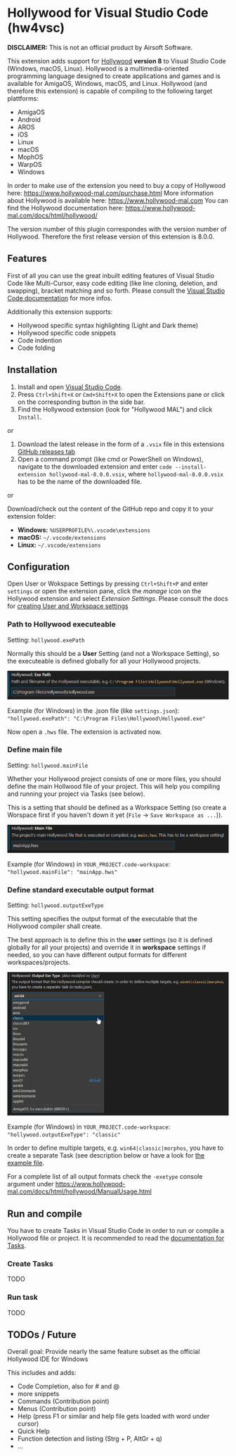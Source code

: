 # Hollywood for Visual Studio Code (hw4vsc)

**DISCLAIMER:** This is not an official product by Airsoft Software.

This extension adds support for [Hollywood](https://www.hollywood-mal.com) **version 8** to Visual Studio Code (Windows, macOS, Linux). Hollywood is a multimedia-oriented programming language designed to create applications and games and is available for AmigaOS, Windows, macOS, and Linux. Hollywood (and therefore this extension) is capable of compiling to the following target plattforms:

* AmigaOS
* Android
* AROS
* iOS
* Linux
* macOS
* MophOS
* WarpOS
* Windows

In order to make use of the extension you need to buy a copy of Hollywood here: <https://www.hollywood-mal.com/purchase.html>
More information about Hollywood is available here: <https://www.hollywood-mal.com>
You can find the Hollywood documentation here: <https://www.hollywood-mal.com/docs/html/hollywood/>

The version number of this plugin correspondes with the version number of Hollywood. Therefore the first release version of this extension is 8.0.0.

## Features

First of all you can use the great inbuilt editing features of Visual Studio Code like Multi-Cursor, easy code editing (like line cloning, deletion, and swapping), bracket matching and so forth. Please consult the [Visual Studio Code documentation](https://code.visualstudio.com/docs) for more infos.

Additionally this extension supports:

* Hollywood specific syntax highlighting (Light and Dark theme)
* Hollywood specific code snippets
* Code indention
* Code folding

## Installation

1. Install and open [Visual Studio Code](https://code.visualstudio.com).
2. Press `Ctrl+Shift+X` or `Cmd+Shift+X` to open the Extensions pane or click on the corresponding button in the side bar.
3. Find the Hollywood extension (look for "Hollywood MAL") and click `Install`.

or

1. Download the latest release in the form of a `.vsix` file in this extensions [GitHub releases tab](https://github.com/JohnArcher/vscode-hollywood-mal/releases)
2. Open a command prompt (like cmd or PowerShell on Windows), navigate to the downloaded extension and enter `code --install-extension hollywood-mal-8.0.0.vsix`, where `hollywood-mal-8.0.0.vsix` has to be the name of the downloaded file.

or

Download/check out the content of the GitHub repo and copy it to your extension folder:

* **Windows:** `%USERPROFILE%\.vscode\extensions`
* **macOS:** `~/.vscode/extensions`
* **Linux:** `~/.vscode/extensions`

## Configuration

 Open User or Wokspace Settings by pressing `Ctrl+Shift+P` and enter `settings` or open the extension pane, click the *manage* icon on the Hollywood extension and select *Extension Settings*. Please consult the docs for [creating User and Workspace settings](https://code.visualstudio.com/docs/getstarted/settings)

### Path to Hollywood executeable

Setting: `hollywood.exePath`

Normally this should be a **User** Setting (and not a Workspace Setting), so the executeable is defined globally for all your Hollywood projects.

![Configuration of hollywood.exePath in Settings](https://raw.githubusercontent.com/JohnArcher/vscode-hollywood-mal/dev/media/configuration_exepath.png)

Example (for Windows) in the .json file (like `settings.json`): `"hollywood.exePath": "C:\Program Files\Hollywood\Hollywood.exe"`

Now open a `.hws` file. The extension is activated now.

### Define main file

Setting: `hollywood.mainFile`

Whether your Hollywood project consists of one or more files, you should define the main Hollwood file of your project. This will help you compiling and running your project via Tasks (see below).

This is a setting that should be defined as a Workspace Setting (so create a Worspace first if you haven't down it yet (`File` -> `Save Workspace as ...`)).

![Configuration of hollywood.mainFile in Settings](https://raw.githubusercontent.com/JohnArcher/vscode-hollywood-mal/dev/media/configuration_mainfile.png)

Example (for Windows) in `YOUR_PROJECT.code-workspace`: `"hollywood.mainFile": "mainApp.hws"`

### Define standard executable output format

Setting: `hollywood.outputExeType`

This setting specifies the output format of the executable that the Hollywood compiler shall create.

The best approach is to define this in the **user** settings (so it is defined globally for all your projects) and override it in **workspace** settings if needed, so you can have different output formats for different workspaces/projects.

![Configuration of hollywood.outputExeType in Settings](https://raw.githubusercontent.com/JohnArcher/vscode-hollywood-mal/dev/media/configuration_outputexetype.png)

Example (for Windows) in `YOUR_PROJECT.code-workspace`: `"hollywood.outputExeType": "classic"`

In order to define multiple targets, e.g. `win64|classic|morphos`, you have to create a separate Task (see description below or have a look for [the example file](https://github.com/JohnArcher/vscode-hollywood-mal/blob/dev/exampleFiles/tasks.json).

For a complete list of all output formats check the `-exetype` console argument under <https://www.hollywood-mal.com/docs/html/hollywood/ManualUsage.html>

## Run and compile

You have to create Tasks in Visual Studio Code in order to run or compile a Hollywood file or project. It is recommended to read the [documentation for Tasks](https://code.visualstudio.com/docs/editor/tasks).

### Create Tasks

TODO

### Run task

TODO

## TODOs / Future

Overall goal: Provide nearly the same feature subset as the official Hollywood IDE for Windows

This includes and adds:

* Code Completion, also for # and @
* more snippets
* Commands (Contribution point)
* Menus (Contribution point)
* Help (press F1 or similar and help file gets loaded with word under cursor)
* Quick Help
* Function detection and listing (Strg + P, AltGr + q)
* ...
